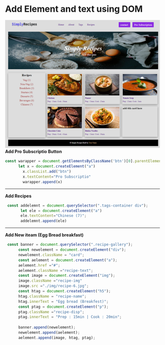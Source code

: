 # Add Element and text using DOM
![Alt text](./Output/DOM%20P2%20SS.png)
**Add Pro Subscriptio Button**
```Javascript
const warapper = document.getElementsByClassName('btn')[0].parentElement;
      let x = document.createElement("a")
        x.classList.add("btn")
        x.textContent="Pro Subscriptio"
        warapper.append(x)
```
---

**Add Recipes**
```Javascript
 const addelemnt = document.querySelector(".tags-container div");
       let ele = document.createElement("a")
       ele.textContent="Chinese (7)";
       addelemnt.append(ele)
```

---

**Add New iteam (Egg Bread breakfast)**
```Javascript
 const banner = document.querySelector(".recipe-gallery");
      const newelement = document.createElement("div");
      newelement.className = "card";
      const aelement = document.createElement("a");
      aelement.href ="#";
      aelement.className ="recipe-text";
      const image = document.createElement("img");
      image.className ="recipe-img"
      image.src ="./img/recipe-6.jpg";
      const htag = document.createElement("h5");
      htag.className = "recipe-name";
      htag.innerText = "Egg bread (Breakfest)";
      const ptag = document.createElement("p");
      ptag.className ="recipe-disp";
      ptag.innerText = "Prep : 15min | Cook : 20min";

      banner.append(newelement);
      newelement.append(aelement);
      aelement.append(image, htag, ptag);
```
